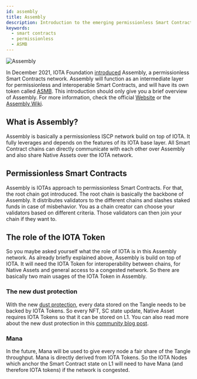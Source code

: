 ```yaml
---
id: assembly
title: Assembly
description: Introduction to the emerging permissionless Smart Contracts network
keywords:
  - smart contracts
  - permissionless
  - ASMB
---
```


![Assembly](/img/learn/future/assembly.png 'Click to see the full-size image.')

In December 2021, IOTA Foundation [introduced](https://blog.assembly.sc/announcing-assembly-and-the-asmb-token/) Assembly, a permissionless Smart Contracts network. Assembly will function as an intermediate layer for permissionless and interoperable Smart Contracts, and will have its own token called [ASMB](https://assembly.sc/token).
This introduction should only give you a brief overview of Assembly. For more information, check the official [Website](https://assembly.sc) or the [Assembly Wiki](https://wiki.assembly.com).

## What is Assembly?

Assembly is basically a permissionless ISCP network build on top of IOTA. It fully leverages and depends on the features of its IOTA base layer. All Smart Contract chains can directly communicate with each other over Assembly and also share Native Assets over the IOTA network.

## Permissionless Smart Contracts

Assembly is IOTAs approach to permissionless Smart Contracts. For that, the root chain got introduced. The root chain is basically the backbone of Assembly. It distributes validators to the different chains and slashes staked funds in case of misbehavior. You as a chain creator can choose your validators based on different criteria. Those validators can then join your chain if they want to.

## The role of the IOTA Token

So you maybe asked yourself what the role of IOTA is in this Assembly network. As already briefly explained above, Assembly is build on top of IOTA. It will need the IOTA Token for interoperability between chains, for Native Assets and general access to a congested network. So there are basically two main usages of the IOTA Token in Assembly.

### The new dust protection

With the new [dust protection](https://github.com/muXxer/protocol-rfcs/blob/master/text/0032-dust-protection/0032-dust-protection.md), every data stored on the Tangle needs to be backed by IOTA Tokens. So every NFT, SC state update, Native Asset requires IOTA Tokens so that it can be stored on L1. You can also read more about the new dust protection in this [community blog post](https://medium.com/@wernerderchamp/dust-protection-on-the-iota-network-an-eli12-d8ca567a2d36).

### Mana

In the future, Mana will be used to give every node a fair share of the Tangle throughput. Mana is directly derived from IOTA Tokens.
So the IOTA Nodes which anchor the Smart Contract state on L1 will need to have Mana (and therefore IOTA tokens) if the network is congested.
